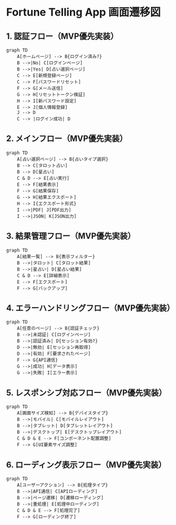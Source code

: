 # Fortune Telling App 画面遷移図

## 1. 認証フロー（MVP優先実装）

```mermaid
graph TD
    A[ホームページ] --> B{ログイン済み?}
    B -->|No| C[ログインページ]
    B -->|Yes| D[占い選択ページ]
    C --> E[新規登録ページ]
    C --> F[パスワードリセット]
    F --> G[メール送信]
    G --> H[リセットトークン検証]
    H --> I[新パスワード設定]
    E --> J[個人情報登録]
    J --> D
    C --> |ログイン成功| D
```

## 2. メインフロー（MVP優先実装）

```mermaid
graph TD
    A[占い選択ページ] --> B{占いタイプ選択}
    B --> C[タロット占い]
    B --> D[星占い]
    C & D --> E[占い実行]
    E --> F[結果表示]
    F --> G[結果保存]
    G --> H[結果エクスポート]
    H --> I{エクスポート形式}
    I -->|PDF| J[PDF出力]
    I -->|JSON| K[JSON出力]
```

## 3. 結果管理フロー（MVP優先実装）

```mermaid
graph TD
    A[結果一覧] --> B{表示フィルター}
    B -->|タロット| C[タロット結果]
    B -->|星占い| D[星占い結果]
    C & D --> E[詳細表示]
    E --> F[エクスポート]
    F --> G[バックアップ]
```

## 4. エラーハンドリングフロー（MVP優先実装）

```mermaid
graph TD
    A[任意のページ] --> B{認証チェック}
    B -->|未認証| C[ログインページ]
    B -->|認証済み| D{セッション有効?}
    D -->|無効| E[セッション再取得]
    D -->|有効| F[要求されたページ]
    F --> G{API通信}
    G -->|成功| H[データ表示]
    G -->|失敗| I[エラー表示]
```

## 5. レスポンシブ対応フロー（MVP優先実装）

```mermaid
graph TD
    A[画面サイズ検知] --> B{デバイスタイプ}
    B -->|モバイル| C[モバイルレイアウト]
    B -->|タブレット| D[タブレットレイアウト]
    B -->|デスクトップ| E[デスクトップレイアウト]
    C & D & E --> F[コンポーネント配置調整]
    F --> G[UI要素サイズ調整]
```

## 6. ローディング表示フロー（MVP優先実装）

```mermaid
graph TD
    A[ユーザーアクション] --> B{処理タイプ}
    B -->|API通信| C[APIローディング]
    B -->|ページ遷移| D[遷移ローディング]
    B -->|重処理| E[処理中ローディング]
    C & D & E --> F[処理完了]
    F --> G[ローディング終了]
``` 